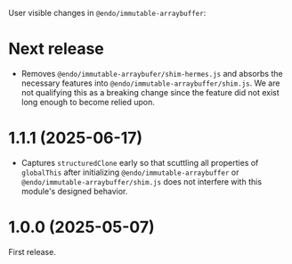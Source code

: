 User visible changes in `@endo/immutable-arraybuffer`:

# Next release

- Removes `@endo/immutable-arraybufer/shim-hermes.js` and absorbs the necessary features into `@endo/immutable-arraybuffer/shim.js`. We are not qualifying this as a breaking change since the feature did not exist long enough to become relied upon.

# 1.1.1 (2025-06-17)

- Captures `structuredClone` early so that scuttling all properties of `globalThis`
  after initializing `@endo/immutable-arraybuffer` or
  `@endo/immutable-arraybuffer/shim.js` does not interfere with this module's
  designed behavior.

# 1.0.0 (2025-05-07)

First release.
